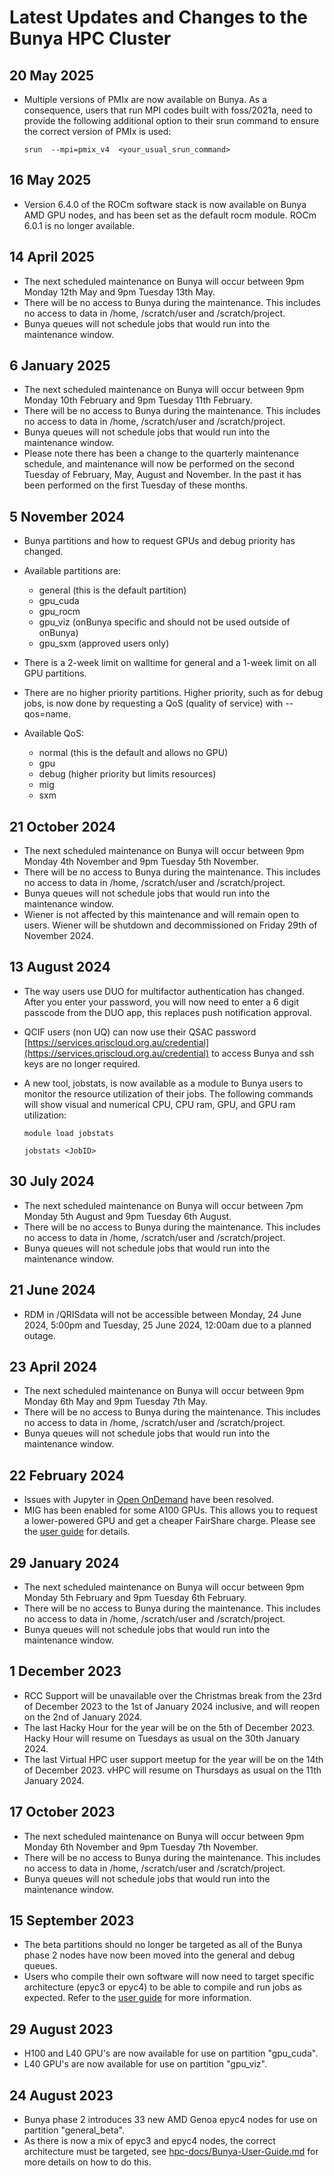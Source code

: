 # Latest Updates and Changes to the Bunya HPC Cluster

## 20 May 2025

* Multiple versions of PMIx are now available on Bunya. As a consequence, users that run MPI codes built with foss/2021a, need to provide the following additional option to their srun command to ensure the correct version of PMIx is used: 

  `srun  --mpi=pmix_v4  <your_usual_srun_command>`

## 16 May 2025

* Version 6.4.0 of the ROCm software stack is now available on Bunya AMD GPU nodes, and has been set as the default rocm module. ROCm 6.0.1 is no longer available.

## 14 April 2025

* The next scheduled maintenance on Bunya will occur between 9pm Monday 12th May and 9pm Tuesday 13th May.
* There will be no access to Bunya during the maintenance. This includes no access to data in /home, /scratch/user and /scratch/project.
* Bunya queues will not schedule jobs that would run into the maintenance window.

## 6 January 2025

* The next scheduled maintenance on Bunya will occur between 9pm Monday 10th February and 9pm Tuesday 11th February.
* There will be no access to Bunya during the maintenance. This includes no access to data in /home, /scratch/user and /scratch/project.
* Bunya queues will not schedule jobs that would run into the maintenance window.
* Please note there has been a change to the quarterly maintenance schedule, and maintenance will now be performed on the second Tuesday of February, May, August and November. In the past it has been performed on the first Tuesday of these months.

## 5 November 2024

* Bunya partitions and how to request GPUs and debug priority has changed.
* Available partitions are:
  * general (this is the default partition)
  * gpu_cuda
  * gpu_rocm
  * gpu_viz (onBunya specific and should not be used outside of onBunya)
  * gpu_sxm (approved users only)

* There is a 2-week limit on walltime for general and a 1-week limit on all GPU partitions.
* There are no higher priority partitions. Higher priority, such as for debug jobs, is now done by requesting a QoS (quality of service) with --qos=name.
* Available QoS:
  * normal (this is the default and allows no GPU)
  * gpu
  * debug (higher priority but limits resources)
  * mig
  * sxm

## 21 October 2024

* The next scheduled maintenance on Bunya will occur between 9pm Monday 4th November and 9pm Tuesday 5th November.
* There will be no access to Bunya during the maintenance. This includes no access to data in /home, /scratch/user and /scratch/project.
* Bunya queues will not schedule jobs that would run into the maintenance window.
* Wiener is not affected by this maintenance and will remain open to users. Wiener will be shutdown and decommissioned on Friday 29th of November 2024.

## 13 August 2024

* The way users use DUO for multifactor authentication has changed. After you enter your password, you will now need to enter a 6 digit passcode from the DUO app, this replaces push notification approval.
* QCIF users (non UQ) can now use their QSAC password [https://services.qriscloud.org.au/credential](https://services.qriscloud.org.au/credential) to access Bunya and ssh keys are no longer required.
* A new tool, jobstats, is now available as a module to Bunya users to monitor the resource utilization of their jobs. The following commands will show visual and numerical CPU, CPU ram, GPU, and GPU ram utilization:

  ```
  module load jobstats
  
  jobstats <JobID>
  ```

## 30 July 2024

* The next scheduled maintenance on Bunya will occur between 7pm Monday 5th August and 9pm Tuesday 6th August.
* There will be no access to Bunya during the maintenance. This includes no access to data in /home, /scratch/user and /scratch/project.
* Bunya queues will not schedule jobs that would run into the maintenance window.

## 21 June 2024

* RDM in /QRISdata will not be accessible between Monday, 24 June 2024, 5:00pm and Tuesday, 25 June 2024, 12:00am due to a planned outage.

## 23 April 2024

* The next scheduled maintenance on Bunya will occur between 9pm Monday 6th May and 9pm Tuesday 7th May.
* There will be no access to Bunya during the maintenance. This includes no access to data in /home, /scratch/user and /scratch/project.
* Bunya queues will not schedule jobs that would run into the maintenance window.

## 22 February 2024

* Issues with Jupyter in [Open OnDemand](https://bunya-ondemand.rcc.uq.edu.au) have been resolved.
* MIG has been enabled for some A100 GPUs. This allows you to request a lower-powered GPU and get a cheaper FairShare charge. Please see the [user guide](https://github.com/UQ-RCC/hpc-docs/blob/main/guides/Bunya-User-Guide.md) for details.

## 29 January 2024

* The next scheduled maintenance on Bunya will occur between 9pm Monday 5th February and 9pm Tuesday 6th February.
* There will be no access to Bunya during the maintenance. This includes no access to data in /home, /scratch/user and /scratch/project.
* Bunya queues will not schedule jobs that would run into the maintenance window.

## 1 December 2023

* RCC Support will be unavailable over the Christmas break from the 23rd of December 2023 to the 1st of January 2024 inclusive, and will reopen on the 2nd of January 2024.
* The last Hacky Hour for the year will be on the 5th of December 2023. Hacky Hour will resume on Tuesdays as usual on the 30th January 2024.
* The last Virtual HPC user support meetup for the year will be on the 14th of December 2023. vHPC will resume on Thursdays as usual on the 11th January 2024.

## 17 October 2023

* The next scheduled maintenance on Bunya will occur between 9pm Monday 6th November and 9pm Tuesday 7th November.
* There will be no access to Bunya during the maintenance. This includes no access to data in /home, /scratch/user and /scratch/project.
* Bunya queues will not schedule jobs that would run into the maintenance window.

## 15 September 2023

* The beta partitions should no longer be targeted as all of the Bunya phase 2 nodes have now been moved into the general and debug queues.
* Users who compile their own software will now need to target specific architecture (epyc3 or epyc4) to be able to compile and run jobs as expected. Refer to the [user guide](https://github.com/UQ-RCC/hpc-docs/blob/main/guides/Bunya-User-Guide.md) for more information.

## 29 August 2023

* H100 and L40 GPU's are now available for use on partition "gpu\_cuda".
* L40 GPU's are now available for use on partition "gpu\_viz".

## 24 August 2023

* Bunya phase 2 introduces 33 new AMD Genoa epyc4 nodes for use on partition "general\_beta".
* As there is now a mix of epyc3 and epyc4 nodes, the correct architecture must be targeted, see [hpc-docs/Bunya-User-Guide.md](https://github.com/UQ-RCC/hpc-docs/blob/main/guides/Bunya-User-Guide.md) for more details on how to do this. 
